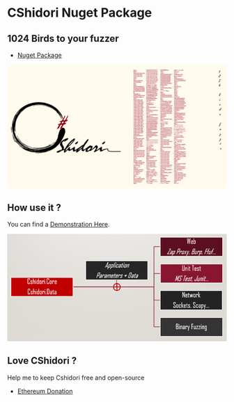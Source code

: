 # CShidori Nuget Package

## 1024 Birds to your fuzzer

* [Nuget Package](https://www.nuget.org/packages/CShidori/)

![Banner](CShidori.png)

## How use it ?

You can find a [Demonstration Here](https://github.com/Aif4thah/CShidori).

![Banner](HowUseIt.png)

## Love CShidori ? 

Help me to keep Cshidori free and open-source

* [Ethereum Donation](https://etherscan.io/address/0xcC424e30Ff6eEAb4E6B3A900c5446038F858b314)